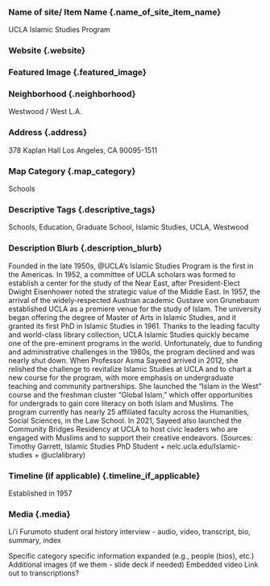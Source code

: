 ### Name of site/ Item Name {.name_of_site_item_name}
UCLA Islamic Studies Program

### Website {.website}


### Featured Image {.featured_image}

### Neighborhood {.neighborhood}
Westwood / West L.A.

### Address {.address}
378 Kaplan Hall
Los Angeles, CA 90095-1511 

### Map Category  {.map_category}
Schools

### Descriptive Tags {.descriptive_tags}
Schools, Education, Graduate School, Islamic Studies, UCLA, Westwood

### Description Blurb {.description_blurb}
Founded in the late 1950s, @UCLA’s Islamic Studies Program is the first in the Americas. In 1952, a committee of UCLA scholars was formed to establish a center for the study of the Near East, after President-Elect Dwight Eisenhower noted the strategic value of the Middle East. In 1957, the arrival of the widely-respected Austrian academic Gustave von Grunebaum established UCLA as a premiere venue for the study of Islam. The university began offering the degree of Master of Arts in Islamic Studies, and it granted its first PhD in Islamic Studies in 1961. Thanks to the leading faculty and world-class library collection, UCLA Islamic Studies quickly became one of the pre-eminent programs in
the world. Unfortunately, due to funding and administrative challenges in the 1980s, the program declined and was nearly shut down. When Professor Asma Sayeed arrived in 2012, she relished the challenge to revitalize Islamic Studies at UCLA and to chart a new course for the program, with more emphasis on undergraduate teaching and community partnerships. She launched the “Islam in the West” course and the freshman cluster “Global Islam,” which offer opportunities for undergrads to gain core literacy on both Islam and Muslims. The program currently has nearly 25 affiliated faculty across the Humanities, Social Sciences, in the Law School. In 2021, Sayeed also launched the Community Bridges Residency at UCLA to host civic leaders who are engaged with Muslims and to support their creative endeavors. (Sources: Timothy Garrett, Islamic Studies PhD Student + nelc.ucla.edu/Islamic-studies + @uclalibrary)


### Timeline (if applicable) {.timeline_if_applicable}
Established in 1957

### Media  {.media}

Li’i Furumoto student oral history interview - audio, video, transcript, bio, summary, index


Specific category specific information expanded (e.g., people (bios), etc.)
Additional images (if we them - slide deck if needed)
Embedded video
Link out to transcriptions?


